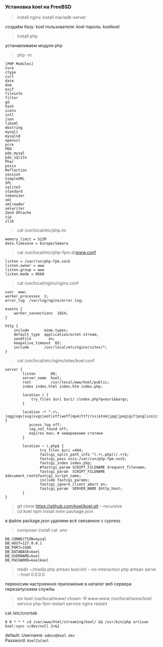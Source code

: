 ### Установка koel на FreeBSD


> install nginx
> install mariadb-server

создаём базу: koel
пользователя: koel
пароль: koelkoel

> install php
 
устанавливаем  модули php

> php -m
```
[PHP Modules]
Core
ctype
curl
date
dom
exif
fileinfo
filter
gd
hash
iconv
intl
json
libxml
mbstring
mysqli
mysqlnd
openssl
pcre
PDO
pdo_mysql
pdo_sqlite
Phar
posix
Reflection
session
SimpleXML
SPL
sqlite3
standard
tokenizer
xml
xmlreader
xmlwriter
Zend OPcache
zip
zlib
```

> cat /usr/local/etc/php.ini
```
memory_limit = 512M
date.timezone = Europe/Samara
```

> cat /usr/local/etc/php-fpm.d/www.conf
```
listen = /var/run/php-fpm.sock
listen.owner = www
listen.group = www
listen.mode = 0660
```

> cat /usr/local/nginx/nginx.conf
```
user  www;
worker_processes  2;
error_log  /var/log/nginx/error.log;

events {
    worker_connections  1024;
}

http {
    include       mime.types;
    default_type  application/octet-stream;
    sendfile        on;
    keepalive_timeout  65;
    include       /usr/local/etc/nginx/sites/*;
}

```

> cat /usr/local/etc/nginx/sites/koel.conf
```
server {
        listen       80;
        server_name  koel;
        root         /usr/local/www/koel/public;
        index index.html index.htm index.php;

        location / {
            try_files $uri $uri/ /index.php?q=$uri&$args;
        }

        location ~* ^.+\.(ogg|ogv|svg|svgz|eot|otf|woff|mp4|ttf|rss|atom|jpg|jpeg|gif|png|ico|zip|tgz|gz|rar|bz2|doc|xls|exe|ppt|tar|mid|midi|wav|bmp|rtf)$ {                       
           access_log off;                                                                                                                                                         
           log_not_found off;                                                                                                                                                      
           expires max; # кеширование статики                                                                                                                                      
        }

        location ~ \.php$ {
                try_files $uri =404;
                fastcgi_split_path_info ^(.+\.php)(/.+)$;
                fastcgi_pass unix:/var/run/php-fpm.sock;
                fastcgi_index index.php;
                #fastcgi_param SCRIPT_FILENAME $request_filename;
                fastcgi_param  SCRIPT_FILENAME  $document_root$fastcgi_script_name;
                include fastcgi_params;
                fastcgi_ignore_client_abort on;
                fastcgi_param  SERVER_NAME $http_host;
        }
}
```

> git clone https://github.com/koel/koel.git  --recursive <br>
> cd koel
> npm install
> nvim package.json

 в файле package.json удаляем всё связанное с cypress

> composer install
cat .env
```
DB_CONNECTION=mysql
DB_HOST=127.0.0.1
DB_PORT=3306
DB_DATABASE=koel
DB_USERNAME=koel
DB_PASSWORD=koelkoel
```


> mkdir ~/media
php artisan koel:init --no-interaction
php artisan serve --host 0.0.0.0


переносим настроенное приложение в каталог веб сервера
перезапускаем службы

> mv koel /usr/local/www/
chown -R www:www /usr/local/www/koel
service php-fpm restart
service nginx restart

cat /etc/crontab
```
0 0 * * * cd /var/www/html/streaming/koel/ && /usr/bin/php artisan koel:sync >/dev/null 2>&1
```

default:
Username: `admin@koel.dev`  
Password: `KoelIsCool`

